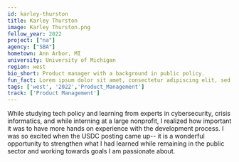 ```yaml
---
id: karley-thurston
title: Karley Thurston
image: Karley Thurston.png
fellow_year: 2022
project: ["na"]
agency: ["SBA"]
hometown: Ann Arbor, MI
university: University of Michigan
region: west
bio_short: Product manager with a background in public policy. 
fun_fact: Lorem ipsum dolor sit amet, consectetur adipiscing elit, sed do eiusmod tempor incididunt ut labore et dolore magna aliqua. Ut quis nostrud laboris. nisi ut aliquip ex ea commodo consequat.
tags: ['west', '2022','Product_Management']
track: ['Product Management']
---
```


While studying tech policy and learning from experts in cybersecurity, crisis informatics, and while interning at a large nonprofit, I realized how important it was to have more hands on experience with the development process. I was so excited when the USDC posting came up-- it is a wonderful opportunity to strengthen what I had learned while remaining in the public sector and working towards goals I am passionate about.